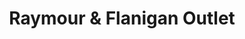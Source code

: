 ---
title: "Raymour & Flanigan Outlet"
url: /niagara-falls/raymour-und-flanigan-outlet/
shop: Möbel
---